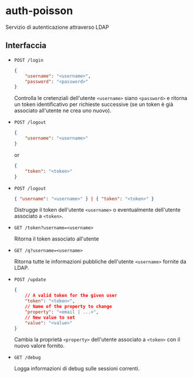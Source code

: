 # auth-poisson

Servizio di autenticazione attraverso LDAP

## Interfaccia

- `POST /login`

    ```json
    { 
        "username": "<username>", 
        "password": "<password>" 
    }
    ```

    Controlla le cretenziali dell'utente `<username>` siano `<password>` e ritorna un token identificativo per richieste successive (se un token è già associato all'utente ne crea uno nuovo).

- `POST /logout`

    ```json
    {
        "username": "<username>"
    }
    ```

    or

    ```json
    {
        "token": "<token>"
    }
    ```

- `POST /logout`

    ```json
    { "username": "<username>" } | { "token": "<token>" }
    ```

    Distrugge il token dell'utente `<username>` o eventualmente dell'utente associato a `<token>`.

- `GET /token?username=<username>`

    Ritorna il token associato all'utente

- `GET /q?username=<username>`

    Ritorna tutte le informazioni pubbliche dell'utente `<username>` fornite da LDAP.

- `POST /update`

    ```json
    {
        // A valid token for the given user  
        "token": "<token>",
        // Name of the property to change  
        "property": "<email | ...>",
        // New value to set
        "value": "<value>"
    }
    ```

    Cambia la proprietà `<property>` dell'utente associato a `<token>` con il nuovo valore fornito.

- `GET /debug`

    Logga informazioni di debug sulle sessioni correnti.